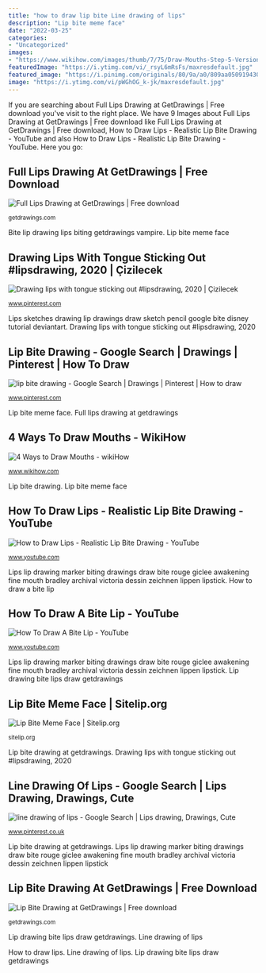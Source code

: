 ```yaml
---
title: "how to draw lip bite Line drawing of lips"
description: "Lip bite meme face"
date: "2022-03-25"
categories:
- "Uncategorized"
images:
- "https://www.wikihow.com/images/thumb/7/75/Draw-Mouths-Step-5-Version-2.jpg/aid1350977-v4-728px-Draw-Mouths-Step-5-Version-2.jpg"
featuredImage: "https://i.ytimg.com/vi/_rsyL6mRsFs/maxresdefault.jpg"
featured_image: "https://i.pinimg.com/originals/80/9a/a0/809aa05091943085c81b2f5861e0c372.jpg"
image: "https://i.ytimg.com/vi/pWGhOG_k-jk/maxresdefault.jpg"
---
```


If you are searching about Full Lips Drawing at GetDrawings | Free download you've visit to the right place. We have 9 Images about Full Lips Drawing at GetDrawings | Free download like Full Lips Drawing at GetDrawings | Free download, How to Draw Lips - Realistic Lip Bite Drawing - YouTube and also How to Draw Lips - Realistic Lip Bite Drawing - YouTube. Here you go:

## Full Lips Drawing At GetDrawings | Free Download

![Full Lips Drawing at GetDrawings | Free download](http://getdrawings.com/image/full-lips-drawing-51.jpg "Line drawing of lips")

<small>getdrawings.com</small>

Bite lip drawing lips biting getdrawings vampire. Lip bite meme face

## Drawing Lips With Tongue Sticking Out #lipsdrawing, 2020 | Çizilecek

![Drawing lips with tongue sticking out #lipsdrawing, 2020 | Çizilecek](https://i.pinimg.com/originals/80/9a/a0/809aa05091943085c81b2f5861e0c372.jpg "4 ways to draw mouths")

<small>www.pinterest.com</small>

Lips sketches drawing lip drawings draw sketch pencil google bite disney tutorial deviantart. Drawing lips with tongue sticking out #lipsdrawing, 2020

## Lip Bite Drawing - Google Search | Drawings | Pinterest | How To Draw

![lip bite drawing - Google Search | Drawings | Pinterest | How to draw](https://s-media-cache-ak0.pinimg.com/originals/d9/1c/a1/d91ca1c00eb7f722afe2edc35631fa0f.jpg "Mouths usta mulut nacrtati dessiner sketch wikihow sourire tekenen ouverte putih korak jouer bouches teken hidung lidah manières menggambar opusteno")

<small>www.pinterest.com</small>

Lip bite meme face. Full lips drawing at getdrawings

## 4 Ways To Draw Mouths - WikiHow

![4 Ways to Draw Mouths - wikiHow](https://www.wikihow.com/images/thumb/7/75/Draw-Mouths-Step-5-Version-2.jpg/aid1350977-v4-728px-Draw-Mouths-Step-5-Version-2.jpg "Lips tongue drawing mouth sticking draw drawings smiley sketch sketches pencil realistic step kaynak vontron tr biting svg lip human")

<small>www.wikihow.com</small>

Lip bite drawing. Lip bite meme face

## How To Draw Lips - Realistic Lip Bite Drawing - YouTube

![How to Draw Lips - Realistic Lip Bite Drawing - YouTube](https://i.ytimg.com/vi/_rsyL6mRsFs/maxresdefault.jpg "Lips lip drawing marker biting drawings draw bite rouge giclee awakening fine mouth bradley archival victoria dessin zeichnen lippen lipstick")

<small>www.youtube.com</small>

Lips lip drawing marker biting drawings draw bite rouge giclee awakening fine mouth bradley archival victoria dessin zeichnen lippen lipstick. How to draw a bite lip

## How To Draw A Bite Lip - YouTube

![How To Draw A Bite Lip - YouTube](https://i.ytimg.com/vi/pWGhOG_k-jk/maxresdefault.jpg "Lip drawing bite lips draw getdrawings")

<small>www.youtube.com</small>

Lips lip drawing marker biting drawings draw bite rouge giclee awakening fine mouth bradley archival victoria dessin zeichnen lippen lipstick. Lip drawing bite lips draw getdrawings

## Lip Bite Meme Face | Sitelip.org

![Lip Bite Meme Face | Sitelip.org](https://image.emojipng.com/661/13581661.jpg "Full lips drawing at getdrawings")

<small>sitelip.org</small>

Lip bite drawing at getdrawings. Drawing lips with tongue sticking out #lipsdrawing, 2020

## Line Drawing Of Lips - Google Search | Lips Drawing, Drawings, Cute

![line drawing of lips - Google Search | Lips drawing, Drawings, Cute](https://i.pinimg.com/736x/ed/20/db/ed20db19260c42751bedf3e3e32ad51e--drawings-of-lips-line-drawings.jpg "How to draw lips")

<small>www.pinterest.co.uk</small>

Lip bite drawing at getdrawings. Lips lip drawing marker biting drawings draw bite rouge giclee awakening fine mouth bradley archival victoria dessin zeichnen lippen lipstick

## Lip Bite Drawing At GetDrawings | Free Download

![Lip Bite Drawing at GetDrawings | Free download](http://getdrawings.com/image/lip-bite-drawing-62.jpg "Line drawing of lips")

<small>getdrawings.com</small>

Lip drawing bite lips draw getdrawings. Line drawing of lips

How to draw lips. Line drawing of lips. Lip drawing bite lips draw getdrawings
